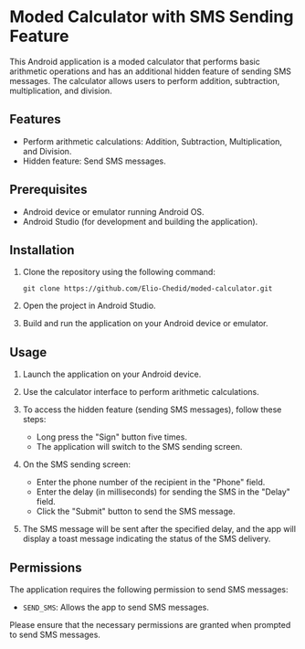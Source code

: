 # Moded Calculator with SMS Sending Feature

This Android application is a moded calculator that performs basic arithmetic operations and has an additional hidden feature of sending SMS messages. The calculator allows users to perform addition, subtraction, multiplication, and division.

## Features

- Perform arithmetic calculations: Addition, Subtraction, Multiplication, and Division.
- Hidden feature: Send SMS messages.

## Prerequisites

- Android device or emulator running Android OS.
- Android Studio (for development and building the application).

## Installation

1. Clone the repository using the following command:
   ```
   git clone https://github.com/Elio-Chedid/moded-calculator.git
   ```

2. Open the project in Android Studio.

3. Build and run the application on your Android device or emulator.

## Usage

1. Launch the application on your Android device.

2. Use the calculator interface to perform arithmetic calculations.

3. To access the hidden feature (sending SMS messages), follow these steps:
   - Long press the "Sign" button five times.
   - The application will switch to the SMS sending screen.

4. On the SMS sending screen:
   - Enter the phone number of the recipient in the "Phone" field.
   - Enter the delay (in milliseconds) for sending the SMS in the "Delay" field.
   - Click the "Submit" button to send the SMS message.

5. The SMS message will be sent after the specified delay, and the app will display a toast message indicating the status of the SMS delivery.

## Permissions

The application requires the following permission to send SMS messages:

- `SEND_SMS`: Allows the app to send SMS messages.

Please ensure that the necessary permissions are granted when prompted to send SMS messages.
